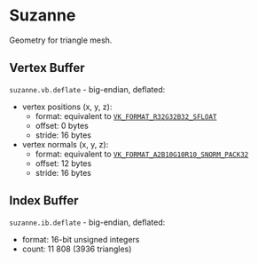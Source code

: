 # Suzanne

Geometry for triangle mesh.

## Vertex Buffer

`suzanne.vb.deflate` - big-endian, deflated:

* vertex positions (x, y, z):
  * format: equivalent to [`VK_FORMAT_R32G32B32_SFLOAT`](https://www.khronos.org/registry/vulkan/specs/1.2/html/chap34.html#formats-definition)
  * offset: 0 bytes
  * stride: 16 bytes
* vertex normals (x, y, z):
  * format: equivalent to [`VK_FORMAT_A2B10G10R10_SNORM_PACK32`](https://www.khronos.org/registry/vulkan/specs/1.2/html/chap34.html#formats-definition)
  * offset: 12 bytes
  * stride: 16 bytes

## Index Buffer

`suzanne.ib.deflate` - big-endian, deflated:

* format: 16-bit unsigned integers
* count: 11 808 (3936 triangles)

